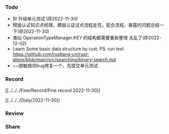 
###  Todo
 - BI 升级单元测试 (@2022-11-30)
 - 模版认证知识点梳理，模版认证试点流程走完，配合流程、暴露的问题总结一下(@2022-11-30)
 - 类似 OperationTypeManager.KEY 的结构都需要重新整理 太乱了(@2022-12-02)
 - Learn Some basic data structure by rust; PS: run test https://github.com/rustlang-cn/rust-algos/blob/main/src/searching/binary-search.md
 - ~~脱敏规则bug修复一个，先提交单元测试



### Record

[[../../../Fine/Record/Fine record 2022-11-30]]

[[../../../Dialy/2022-11-30]]

### Review



### Share
